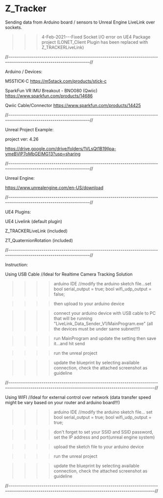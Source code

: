 # Z_Tracker
Sending data from Arduino board / sensors to Unreal Engine LiveLink over sockets.

>>>4-Feb-2021---Fixed Socket I/O error on UE4 Package project (LONET_Client Plugin has been replaced with Z_TRACKERLiveLink)

//-----------------------------------------------------------------------------------------------------------------------//

Arduino / Devices:

M5STICK-C  https://m5stack.com/products/stick-c

SparkFun VR IMU Breakout - BNO080 (Qwiic) https://www.sparkfun.com/products/14686

Qwiic Cable/Connector https://www.sparkfun.com/products/14425

//-----------------------------------------------------------------------------------------------------------------------//

Unreal Project Example:

project ver: 4.26

https://drive.google.com/drive/folders/1VLsQt1B19Ilpa-ymeBVlP7oMbGEIMG13?usp=sharing


//-----------------------------------------------------------------------------------------------------------------------//

Unreal Engine:

https://www.unrealengine.com/en-US/download

//-----------------------------------------------------------------------------------------------------------------------//

UE4 Plugins:

UE4 Livelink (default plugin)

Z_TRACKERLiveLink (included)

ZT_QuaternionRotation (included)

//-----------------------------------------------------------------------------------------------------------------------//


Instruction:


Using USB Cable //Ideal for Realtime Camera Tracking Solution

>>>> arduino IDE //modify the arduino sketch file...set bool serial_output = true;   bool wifi_udp_output = false;

>>>> then upload to your arduino device

>>>> connect your arduino device with USB cable to PC that will be running "LiveLink_Data_Sender_V1/MainProgram.exe" (all the devices must be under same subnet!!!)

>>>> run MainProgram and update the setting then save it...and hit send
  
>>>> run the unreal project

>>>> update the blueprint by selecting available connection, check the attached screenshot as guideline
  
//--------------------------------------------------------------------------------------------------------------------------------------------------------//  
  
Using WIFI  //Ideal for external control over network (data transfer speed might be vary based on your router and arduino board!!!)
  
>>>> arduino IDE //modify the arduino sketch file... set bool serial_output = true;   bool wifi_udp_output = true;

>>>> don't forget to set your SSID and SSID password, set the IP address and port(unreal engine system)

>>>> upload the sketch file to your arduino device

>>>> run the unreal project

>>>> update the blueprint by selecting available connection, check the attached screenshot as guideline
  
 //--------------------------------------------------------------------------------------------------------------------------------------------------------//  

